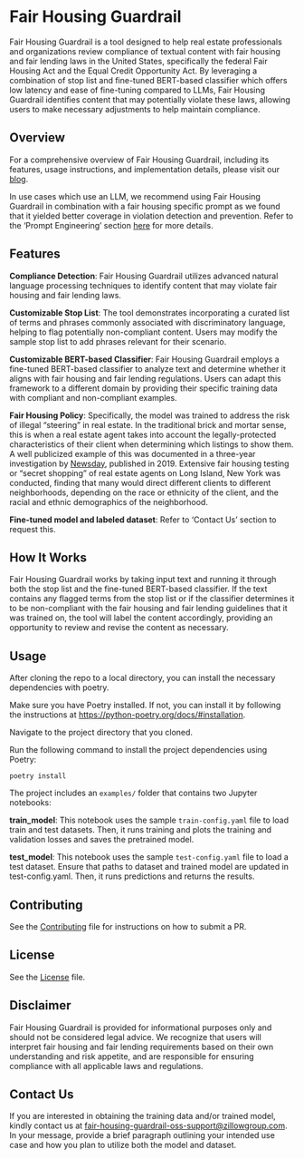 # Fair Housing Guardrail
Fair Housing Guardrail is a tool designed to help real estate professionals and organizations review compliance of textual content with fair housing and fair lending laws in the United States, specifically the federal Fair Housing Act and the Equal Credit Opportunity Act. By leveraging a combination of stop list and fine-tuned BERT-based classifier which offers low latency and ease of fine-tuning compared to LLMs, Fair Housing Guardrail identifies content that may potentially violate these laws, allowing users to make necessary adjustments to help maintain compliance.

## Overview
For a comprehensive overview of Fair Housing Guardrail, including its features, usage instructions, and implementation details, please visit our [blog](https://www.zillow.com/tech/navigating-fair-housing-guardrails-in-llms/).

In use cases which use an LLM, we recommend using Fair Housing Guardrail in combination with a fair housing specific prompt as we found that it yielded better coverage in violation detection and prevention. Refer to the ‘Prompt Engineering’ section [here](https://www.zillow.com/tech/navigating-fair-housing-guardrails-in-llms/) for more details.

## Features
**Compliance Detection**: Fair Housing Guardrail utilizes advanced natural language processing techniques to identify content that may violate fair housing and fair lending laws.

**Customizable Stop List**: The tool demonstrates incorporating a curated list of terms and phrases commonly associated with discriminatory language, helping to flag potentially non-compliant content. Users may modify the sample stop list to add phrases relevant for their scenario.

**Customizable BERT-based Classifier**: Fair Housing Guardrail employs a fine-tuned BERT-based classifier to analyze text and determine whether it aligns with fair housing and fair lending regulations. Users can adapt this framework to a different domain by providing their specific training data with compliant and non-compliant examples.

**Fair Housing Policy**: Specifically, the model was trained to address the risk of illegal “steering” in real estate. In the traditional brick and mortar sense, this is when a real estate agent takes into account the legally-protected characteristics of their client when determining which listings to show them. A well publicized example of this was documented in a three-year investigation by [Newsday](https://www.google.com/url?q=https://projects.newsday.com/long-island/real-estate-agents-investigation/&sa=D&source=docs&ust=1712163974278248&usg=AOvVaw3U1PPg4BEXVJm_kQ17UB5f), published in 2019. Extensive fair housing testing or “secret shopping” of real estate agents on Long Island, New York was conducted, finding that many would direct different clients to different neighborhoods, depending on the race or ethnicity of the client, and the racial and ethnic demographics of the neighborhood.  

**Fine-tuned model and labeled dataset**: Refer to ‘Contact Us’ section to request this.


## How It Works
Fair Housing Guardrail works by taking input text and running it through both the stop list and the fine-tuned BERT-based classifier. If the text contains any flagged terms from the stop list or if the classifier determines it to be non-compliant with the fair housing and fair lending guidelines that it was trained on, the tool will label the content accordingly, providing an opportunity to review and revise the content as necessary.
 
## Usage
After cloning the repo to a local directory, you can install the necessary dependencies with poetry.

Make sure you have Poetry installed. If not, you can install it by following the instructions at https://python-poetry.org/docs/#installation.

Navigate to the project directory that you cloned.

Run the following command to install the project dependencies using Poetry: 

`poetry install`

The project includes an `examples/` folder that contains two Jupyter notebooks:

**train_model**: This notebook uses the sample `train-config.yaml` file to load train and test datasets. Then, it runs training and plots the training and validation losses and saves the pretrained model.

**test_model**: This notebook uses the sample `test-config.yaml` file to load a test dataset. Ensure that paths to dataset and trained model are updated in test-config.yaml. Then, it runs predictions and returns the results. 

## Contributing
See the [Contributing](https://github.com/zillow/fair-housing-guardrail/blob/main/CONTRIBUTING.md) file for instructions on how to submit a PR.

## License
See the [License](https://github.com/zillow/fair-housing-guardrail/blob/main/LICENSE) file.

## Disclaimer
Fair Housing Guardrail is provided for informational purposes only and should not be considered legal advice. We recognize that users will interpret fair housing and fair lending requirements based on their own understanding and risk appetite, and are responsible for ensuring compliance with all applicable laws and regulations. 

## Contact Us
If you are interested in obtaining the training data and/or trained model, kindly contact us at 
[fair-housing-guardrail-oss-support@zillowgroup.com](mailto:fair-housing-guardrail-oss-support@zillowgroup.com). In your message, provide a brief paragraph outlining your intended use case and how you plan to utilize both the model and dataset. 
